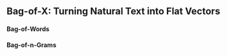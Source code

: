 ## Bag-of-X: Turning Natural Text into Flat Vectors


#### Bag-of-Words

#### Bag-of-n-Grams


#### 
